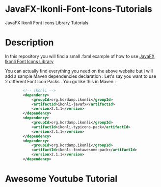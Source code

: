 # JavaFX-Ikonli-Font-Icons-Tutorials
JavaFX Ikonli Font Icons Library Tutorials

# Description

In this repository you will find a small .fxml example of how to use [JavaFX Ikonli Font Icons Library](https://aalmiray.github.io/ikonli/#_mapicons)



You can actually find everything you need on the above website but i will add a sample Maven dependencies declaration :
Let's say you want to use 2 different Font Icon Packs . You go like this in Maven :

```XML
		<!-- ikonli -->                                                    
		<dependency>                                                       
			<groupId>org.kordamp.ikonli</groupId>                          
			<artifactId>ikonli-javafx</artifactId>                         
			<version>2.1.1</version>                                       
		</dependency>                                                      
		<dependency>                                                       
			<groupId>org.kordamp.ikonli</groupId>                          
			<artifactId>ikonli-typicons-pack</artifactId>                  
			<version>2.1.1</version>                                       
		</dependency>                                                      
		<dependency>                                                       
			<groupId>org.kordamp.ikonli</groupId>                          
			<artifactId>ikonli-fontawesome-pack</artifactId>               
			<version>2.1.1</version>                                       
		</dependency>                                                      
```


# Awesome Youtube Tutorial


